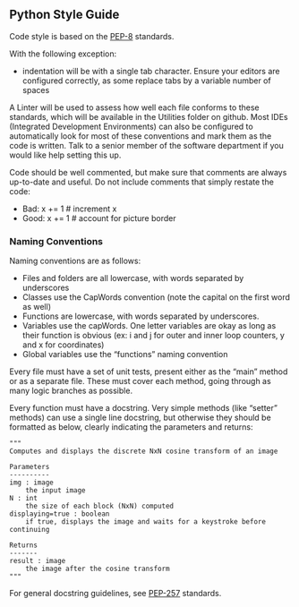 ## Python Style Guide

Code style is based on the [PEP-8](https://www.python.org/dev/peps/pep-0008/) standards.

With the following exception:
 - indentation will be with a single tab character. Ensure your editors are configured correctly, as some replace tabs by a variable number of spaces

A Linter will be used to assess how well each file conforms to these standards, which will be available in the Utilities folder on github. Most IDEs (Integrated Development Environments) can also be configured to automatically look for most of these conventions and mark them as the code is written. Talk to a senior member of the software department if you would like help setting this up.

Code should be well commented, but make sure that comments are always up-to-date and useful. Do not include comments that simply restate the code:
-	Bad:		x += 1		# increment x
-	Good:		x += 1		# account for picture border

### Naming Conventions
Naming conventions are as follows:
-	Files and folders are all lowercase, with words separated by underscores
-	Classes use the CapWords convention (note the capital on the first word as well)
-	Functions are lowercase, with words separated by underscores.
-	Variables use the capWords. One letter variables are okay as long as their function is obvious (ex: i and j for outer and inner loop counters, y and x for coordinates)
-	Global variables use the “functions” naming convention

Every file must have a set of unit tests, present either as the “main” method or as a separate file. These must cover each method, going through as many logic branches as possible.

Every function must have a docstring. Very simple methods (like “setter” methods) can use a single line docstring, but otherwise they should be formatted as below, clearly indicating the parameters and returns: 

```
"""
Computes and displays the discrete NxN cosine transform of an image

Parameters
----------
img : image
	the input image
N : int
	the size of each block (NxN) computed
displaying=true : boolean
 	if true, displays the image and waits for a keystroke before continuing

Returns
-------
result : image
	the image after the cosine transform
"""
```

For general docstring guidelines, see [PEP-257](https://www.python.org/dev/peps/pep-0257/) standards.

